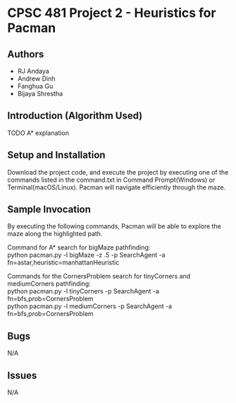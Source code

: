 # CPSC 481 Project 2 - Heuristics for Pacman
## Authors
- RJ Andaya
- Andrew Dinh
- Fanghua Gu
- Bijaya Shrestha

## Introduction (Algorithm Used)
TODO A* explanation

## Setup and Installation
Download the project code, and execute the project by executing one of the commands listed in the command.txt in Command Prompt(Windows) or Terminal(macOS/Linux). Pacman will navigate efficiently through the maze.

## Sample Invocation
By executing the following commands, Pacman will be able to explore the maze along the highlighted path.

Command for A* search for bigMaze pathfinding: <br />
	python pacman.py -l bigMaze -z .5 -p SearchAgent -a fn=astar,heuristic=manhattanHeuristic <br />


Commands for the CornersProblem search for tinyCorners and mediumCorners pathfinding: <br />
	python pacman.py -l tinyCorners -p SearchAgent -a fn=bfs,prob=CornersProblem <br />
	python pacman.py -l mediumCorners -p SearchAgent -a fn=bfs,prob=CornersProblem <br />
	

## Bugs
N/A

## Issues
N/A
